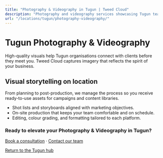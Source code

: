 ```yaml
---
title: "Photography & Videography in Tugun | Tweed Cloud"
description: "Photography and videography services showcasing Tugun teams, products, and places."
url: "/locations/tugun/photography-videography/"
---
```


# Tugun Photography & Videography

High-quality visuals help Tugun organisations connect with clients before they meet you. Tweed Cloud captures imagery that reflects the spirit of your business.

## Visual storytelling on location

From planning to post-production, we manage the process so you receive ready-to-use assets for campaigns and content libraries.

- Shot lists and storyboards aligned with marketing objectives.
- On-site production that keeps your team comfortable and on schedule.
- Editing, colour grading, and formatting tailored to each platform.

### Ready to elevate your Photography & Videography in Tugun?

[Book a consultation](/consultation/) · [Contact our team](/contact/)

[Return to the Tugun hub](/locations/tugun/)
